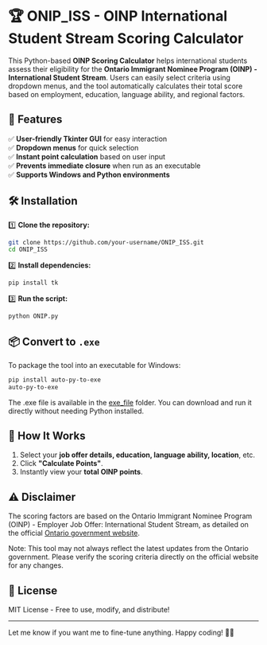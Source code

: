 # 🏆 ONIP_ISS - OINP International Student Stream Scoring Calculator  

This Python-based **OINP Scoring Calculator** helps international students assess their eligibility for the **Ontario Immigrant Nominee Program (OINP) - International Student Stream**. Users can easily select criteria using dropdown menus, and the tool automatically calculates their total score based on employment, education, language ability, and regional factors.

## 🚀 Features  
✅ **User-friendly Tkinter GUI** for easy interaction  
✅ **Dropdown menus** for quick selection  
✅ **Instant point calculation** based on user input  
✅ **Prevents immediate closure** when run as an executable  
✅ **Supports Windows and Python environments**  

## 🛠 Installation  
1️⃣ **Clone the repository:**  
```bash
git clone https://github.com/your-username/ONIP_ISS.git
cd ONIP_ISS
```
2️⃣ **Install dependencies:**  
```bash
pip install tk
```
3️⃣ **Run the script:**  
```bash
python ONIP.py
```

## 📦 Convert to `.exe`  
To package the tool into an executable for Windows:  
```bash
pip install auto-py-to-exe
auto-py-to-exe
```
The .exe file is available in the [exe_file](https://github.com/Kuan0113/ONIP_ISS/tree/main/exe_file) folder. You can download and run it directly without needing Python installed.


## 📑 How It Works  
1. Select your **job offer details, education, language ability, location**, etc.  
2. Click **"Calculate Points"**.  
3. Instantly view your **total OINP points**.

## ⚠️ Disclaimer
The scoring factors are based on the Ontario Immigrant Nominee Program (OINP) - Employer Job Offer: International Student Stream, as detailed on the official [Ontario government website](https://www.ontario.ca/page/oinp-employer-job-offer-international-student-stream).

Note: This tool may not always reflect the latest updates from the Ontario government. Please verify the scoring criteria directly on the official website for any changes.


## 📜 License  
MIT License - Free to use, modify, and distribute!  

---

Let me know if you want me to fine-tune anything. Happy coding! 🚀😃
